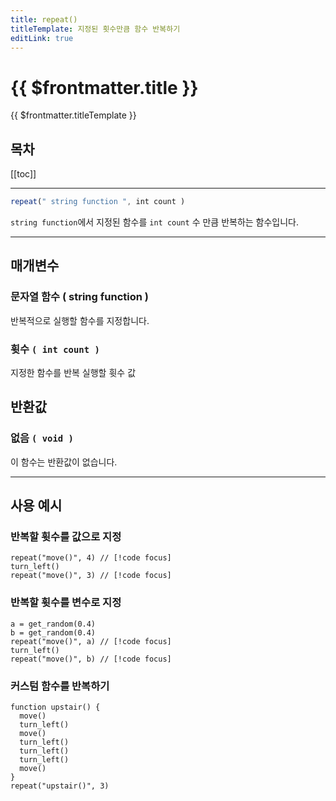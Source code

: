 ```yaml
---
title: repeat()
titleTemplate: 지정된 횟수만큼 함수 반복하기
editLink: true
---
```

<Badge type="info" text="함수" /><Badge type="tip" text="기본" />

# {{ $frontmatter.title }}
{{ $frontmatter.titleTemplate }}
## 목차
[[toc]]
***
```javascript
repeat(" string function ", int count )
```
```string function```에서 지정된 함수를 ```int count``` 수 만큼 반복하는 함수입니다.

***
## 매개변수
### **문자열 함수 ( string function )**
반복적으로 실행할 함수를 지정합니다.
### **휫수 ```( int count )```**
지정한 함수를 반복 실행할 휫수 값
## 반환값
### **없음 ```( void )```**
이 함수는 반환값이 없습니다.
***

## 사용 예시
### 반복할 휫수를 값으로 지정
```javascript{1,3}
repeat("move()", 4) // [!code focus]
turn_left()
repeat("move()", 3) // [!code focus]
```
### 반복할 휫수를 변수로 지정
```javascript{3,5}
a = get_random(0.4)
b = get_random(0.4)
repeat("move()", a) // [!code focus]
turn_left()
repeat("move()", b) // [!code focus]
```
### 커스텀 함수를 반복하기
```javascript{10}
function upstair() {
  move()
  turn_left()
  move()
  turn_left()
  turn_left()
  turn_left()
  move()
}
repeat("upstair()", 3)
```